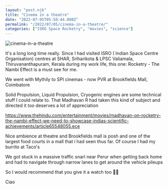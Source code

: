 ```yaml
---
layout: "post.njk"
title: "Cinema in a theatre"
date: "2022-07-05T05:50:44.000Z"
permalink: "/2022/07/05/cinema-in-a-theatre/"
categories: ["ISRO Space Rocketry", "movies", "science"]
---
```


![cinema-in-a-theatre](/assets/images/image61.png)

<!-- wp:paragraph -->
<p>It's a long long time really. Since I had visited ISRO ( Indian Space Centre Organisation) centres at SHAR, Sriharikota &amp; LPSC Valiamala, Thiruvananthapuram, Kerala during my work life, this one: Rocketry - The Nambi Effect is a must see for me.</p>
<!-- /wp:paragraph -->

<!-- wp:image {"id":460,"sizeSlug":"large"} -->
<figure class="wp-block-image size-large"></figure>
<!-- /wp:image -->

<!-- wp:paragraph -->
<p>We went with Mythily to SPI cinemas - now PVR at Brookfields Mall, Coimbatore </p>
<!-- /wp:paragraph -->

<!-- wp:paragraph -->
<p>Solid Propulsion, Liquid Propulsion, Cryogenic engines are some technical stuff I could relate to. That Madhavan R had taken this kind of subject and directed it too deserves a lot of appreciation </p>
<!-- /wp:paragraph -->

<!-- wp:paragraph -->
<p><a href="https://www.thehindu.com/entertainment/movies/madhavan-on-rocketry-the-nambi-effect-we-need-to-showcase-indias-scientific-achievements/article65548055.ece">https://www.thehindu.com/entertainment/movies/madhavan-on-rocketry-the-nambi-effect-we-need-to-showcase-indias-scientific-achievements/article65548055.ece</a></p>
<!-- /wp:paragraph -->

<!-- wp:paragraph -->
<p>Nice ambience at theatre and Brookfields mall is posh and one of the largest food courts in a mall that i had seen thus far. Of course I had my burrito at Taco's</p>
<!-- /wp:paragraph -->

<!-- wp:image {"id":458,"sizeSlug":"large"} -->
<figure class="wp-block-image size-large"></figure>
<!-- /wp:image -->

<!-- wp:paragraph -->
<p>We got stuck in a massive traffic snarl near Perur when getting back home and had to navigate through narrow lanes to get around the vehicle pileups </p>
<!-- /wp:paragraph -->

<!-- wp:paragraph -->
<p>So I would recommend that you give it a watch too 🍿🎦</p>
<!-- /wp:paragraph -->

<!-- wp:paragraph -->
<p>Ciao</p>
<!-- /wp:paragraph -->
